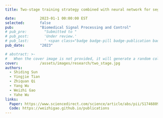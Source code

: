 ```yaml
---
title: Two-stage training strategy combined with neural network for segmentation of internal mammary artery graft

date:           2023-01-1 00:00:00 EST
selected:       false
pub:            "Biomedical Signal Processing and Control"
# pub_pre:        "Submitted to "
# pub_post:       'Under review.'
# pub_last:       ' <span class="badge badge-pill badge-publication badge-success">Spotlight</span>'
pub_date:       "2023"

# abstract: >-
#   When the cover image is not provided, it will generate a random colorful bubble images as the cover image using the <code>bubble_visual_hash.js</code> script.
cover:          /assets/images/research/two_stage.jpg
authors:
  - Shiding Sun
  - Yingjie Tian
  - Zhiquan Qi
  - Yang Wu
  - Weizhi Gao
  - Yahe Wu
links:
  Paper: https://www.sciencedirect.com/science/article/abs/pii/S1746809422007327
  Code: https://weizhigao.github.io/publications
---
```

